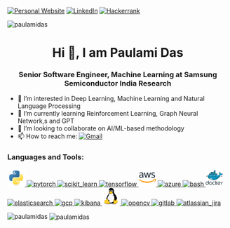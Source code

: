 [![Personal Website](https://img.shields.io/badge/-Personal%20Website-gray?style=for-the-badge)](https://paulamidas.github.io/)
[![LinkedIn](https://img.shields.io/badge/LinkedIn-0077B5?style=for-the-badge&logo=linkedin&logoColor=white)](https://www.linkedin.com/in/paulami-das-89666861/)
[![Hackerrank](https://img.shields.io/badge/-Hackerrank-2EC866?style=for-the-badge&logo=HackerRank&logoColor=white)](https://www.hackerrank.com/Paulami_Das/)


<p align="left"> <img src="https://komarev.com/ghpvc/?username=paulamidas&label=Profile%20views&color=0e75b6&style=flat" alt="paulamidas" /> </p>


<h1 align="center">Hi 👋, I am Paulami Das</h1>
<h3 align="center">Senior Software Engineer, Machine Learning at Samsung Semiconductor India Research</h3>

- 👀 I’m interested in Deep Learning, Machine Learning and Natural Language Processing
- 🌱 I’m currently learning Reinforcement Learning, Graph Neural Network,s and GPT
- 💞️ I’m looking to collaborate on AI/ML-based methodology
- 📫 How to reach me:   [![Gmail](https://img.shields.io/badge/Gmail-D14836?style=flat&logo=gmail&logoColor=white)](mailto:paulamidas07@gmail.com)

<h3 align="left">Languages and Tools:</h3>
<p align="left"> <a href="https://www.python.org" target="_blank"> <img src="https://raw.githubusercontent.com/devicons/devicon/master/icons/python/python-original.svg" alt="python" width="40" height="40"/> </a> <a href="https://pytorch.org/" target="_blank"> <img src="https://www.vectorlogo.zone/logos/pytorch/pytorch-icon.svg" alt="pytorch" width="40" height="40"/> </a> <a href="https://scikit-learn.org/" target="_blank"> <img src="https://upload.wikimedia.org/wikipedia/commons/0/05/Scikit_learn_logo_small.svg" alt="scikit_learn" width="40" height="40"/> </a> <a href="https://www.tensorflow.org" target="_blank"> <img src="https://www.vectorlogo.zone/logos/tensorflow/tensorflow-icon.svg" alt="tensorflow" width="40" height="40"/> </a> <a href="https://aws.amazon.com" target="_blank"> <img src="https://raw.githubusercontent.com/devicons/devicon/master/icons/amazonwebservices/amazonwebservices-original-wordmark.svg" alt="aws" width="40" height="40"/> </a> <a href="https://azure.microsoft.com/en-in/" target="_blank"> <img src="https://www.vectorlogo.zone/logos/microsoft_azure/microsoft_azure-icon.svg" alt="azure" width="40" height="40"/> </a> <a href="https://jupyter.org/" target="_blank"> <img src="https://www.vectorlogo.zone/logos/jupyter/jupyter-icon.svg" alt="bash" width="40" height="40"/> </a> <a href="https://www.docker.com/" target="_blank"> <img src="https://raw.githubusercontent.com/devicons/devicon/master/icons/docker/docker-original-wordmark.svg" alt="docker" width="40" height="40"/> </a> <a href="https://www.elastic.co" target="_blank"> <img src="https://www.vectorlogo.zone/logos/elastic/elastic-icon.svg" alt="elasticsearch" width="40" height="40"/> </a> <a href="https://cloud.google.com" target="_blank"> <img src="https://www.vectorlogo.zone/logos/google_cloud/google_cloud-icon.svg" alt="gcp" width="40" height="40"/> </a> <a href="https://www.elastic.co/kibana" target="_blank"> <img src="https://www.vectorlogo.zone/logos/elasticco_kibana/elasticco_kibana-icon.svg" alt="kibana" width="40" height="40"/> </a> <a href="https://www.linux.org/" target="_blank"> <img src="https://raw.githubusercontent.com/devicons/devicon/master/icons/linux/linux-original.svg" alt="linux" width="40" height="40"/> </a> <a href="https://opencv.org/" target="_blank"> <img src="https://www.vectorlogo.zone/logos/opencv/opencv-icon.svg" alt="opencv" width="40" height="40"/> </a> <a href="https://gitlab.com" target="_blank"> <img src="https://www.vectorlogo.zone/logos/gitlab/gitlab-icon.svg" alt="gitlab" width="40" height="40"/> </a> 
<a href="https://www.atlassian.com/software/jira/" target="_blank"> <img src="https://www.vectorlogo.zone/logos/atlassian_jira/atlassian_jira-icon.svg" alt="atlassian_jira" width="40" height="40"/> </a> </p>


<p><img align="left" src="https://github-readme-stats.vercel.app/api/top-langs?username=paulamidas&show_icons=true&locale=en&layout=compact" alt="paulamidas" /></p>

<p>&nbsp;<img align="center" src="https://github-readme-stats.vercel.app/api?username=paulamidas&show_icons=true&locale=en" alt="paulamidas" /></p>
<!---
Paulamidas/Paulamidas is a ✨ special ✨ repository because its `README.md` (this file) appears on your GitHub profile.
You can click the Preview link to take a look at your changes.
--->
